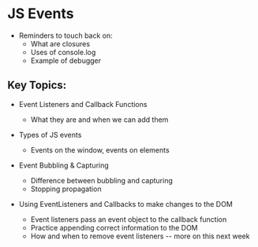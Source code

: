 # JS Events

* Reminders to touch back on:
  * What are closures
  * Uses of console.log
  * Example of debugger

## Key Topics:

* Event Listeners and Callback Functions
  * What they are and when we can add them

* Types of JS events
  * Events on the window, events on elements

* Event Bubbling & Capturing
  * Difference between bubbling and capturing
  * Stopping propagation

* Using EventListeners and Callbacks to make changes to the DOM
  * Event listeners pass an event object to the callback function
  * Practice appending correct information to the DOM
  * How and when to remove event listeners -- more on this next week
